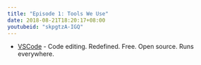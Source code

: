 ```yaml
---
title: "Episode 1: Tools We Use"
date: 2018-08-21T18:20:17+08:00
youtubeid: "skpgtzA-IGQ"
---
```


* [VSCode](https://code.visualstudio.com/) - Code editing. Redefined. Free. Open source. Runs everywhere.
